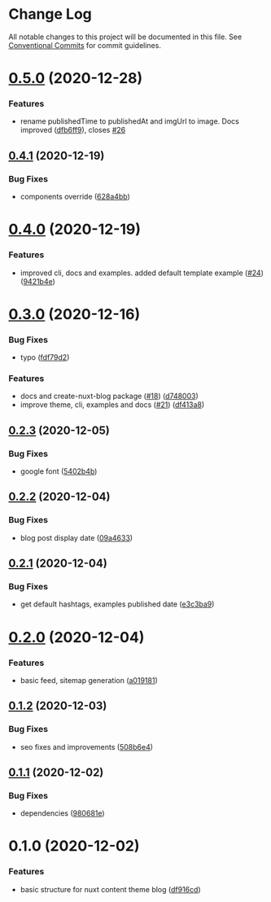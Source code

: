# Change Log

All notable changes to this project will be documented in this file.
See [Conventional Commits](https://conventionalcommits.org) for commit guidelines.

# [0.5.0](https://github.com/jsilva-pt/nuxt-content-theme-blog/compare/@jsilva-pt/nuxt-content-theme-blog@0.4.1...@jsilva-pt/nuxt-content-theme-blog@0.5.0) (2020-12-28)


### Features

* rename publishedTime to publishedAt and imgUrl to image. Docs improved ([dfb6ff9](https://github.com/jsilva-pt/nuxt-content-theme-blog/commit/dfb6ff946ccbb03d6391d8b7cb52aa30cb169b4a)), closes [#26](https://github.com/jsilva-pt/nuxt-content-theme-blog/issues/26)





## [0.4.1](https://github.com/jsilva-pt/nuxt-content-theme-blog/compare/@jsilva-pt/nuxt-content-theme-blog@0.4.0...@jsilva-pt/nuxt-content-theme-blog@0.4.1) (2020-12-19)


### Bug Fixes

* components override ([628a4bb](https://github.com/jsilva-pt/nuxt-content-theme-blog/commit/628a4bb2da7e52b7facf1962814b939b48886177))





# [0.4.0](https://github.com/jsilva-pt/nuxt-content-theme-blog/compare/@jsilva-pt/nuxt-content-theme-blog@0.3.0...@jsilva-pt/nuxt-content-theme-blog@0.4.0) (2020-12-19)


### Features

* improved cli, docs and examples. added default template example ([#24](https://github.com/jsilva-pt/nuxt-content-theme-blog/issues/24)) ([9421b4e](https://github.com/jsilva-pt/nuxt-content-theme-blog/commit/9421b4ed44ce802822f5dee6de2a2a6d83ec1f57))





# [0.3.0](https://github.com/jsilva-pt/nuxt-content-theme-blog/compare/@jsilva-pt/nuxt-content-theme-blog@0.2.3...@jsilva-pt/nuxt-content-theme-blog@0.3.0) (2020-12-16)


### Bug Fixes

* typo ([fdf79d2](https://github.com/jsilva-pt/nuxt-content-theme-blog/commit/fdf79d25021f342d52bf1d3e0ad4f578ca7bf1e6))


### Features

* docs and create-nuxt-blog package ([#18](https://github.com/jsilva-pt/nuxt-content-theme-blog/issues/18)) ([d748003](https://github.com/jsilva-pt/nuxt-content-theme-blog/commit/d748003236ace2e129349234aa3a80dee635ec38))
* improve theme, cli, examples and docs ([#21](https://github.com/jsilva-pt/nuxt-content-theme-blog/issues/21)) ([df413a8](https://github.com/jsilva-pt/nuxt-content-theme-blog/commit/df413a8d0b7c0e543202009e5252914f5aee03aa))





## [0.2.3](https://github.com/jsilva-pt/nuxt-content-theme-blog/compare/@jsilva-pt/nuxt-content-theme-blog@0.2.2...@jsilva-pt/nuxt-content-theme-blog@0.2.3) (2020-12-05)


### Bug Fixes

* google font ([5402b4b](https://github.com/jsilva-pt/nuxt-content-theme-blog/commit/5402b4b37d42345a9d809b80490291610815234b))





## [0.2.2](https://github.com/jsilva-pt/nuxt-content-theme-blog/compare/@jsilva-pt/nuxt-content-theme-blog@0.2.1...@jsilva-pt/nuxt-content-theme-blog@0.2.2) (2020-12-04)


### Bug Fixes

* blog post display date ([09a4633](https://github.com/jsilva-pt/nuxt-content-theme-blog/commit/09a4633dbe9ee367bd698eab3ebf6dfce7455b9c))





## [0.2.1](https://github.com/jsilva-pt/nuxt-content-theme-blog/compare/@jsilva-pt/nuxt-content-theme-blog@0.2.0...@jsilva-pt/nuxt-content-theme-blog@0.2.1) (2020-12-04)


### Bug Fixes

* get default hashtags, examples published date ([e3c3ba9](https://github.com/jsilva-pt/nuxt-content-theme-blog/commit/e3c3ba98ee4ffe760429ac7c19289868107e69cf))





# [0.2.0](https://github.com/jsilva-pt/nuxt-content-theme-blog/compare/@jsilva-pt/nuxt-content-theme-blog@0.1.2...@jsilva-pt/nuxt-content-theme-blog@0.2.0) (2020-12-04)


### Features

* basic feed, sitemap generation ([a019181](https://github.com/jsilva-pt/nuxt-content-theme-blog/commit/a019181aae6e7b727a127db42bb1cfe19acff3d5))





## [0.1.2](https://github.com/jsilva-pt/nuxt-content-theme-blog/compare/@jsilva-pt/nuxt-content-theme-blog@0.1.1...@jsilva-pt/nuxt-content-theme-blog@0.1.2) (2020-12-03)


### Bug Fixes

* seo fixes and improvements ([508b6e4](https://github.com/jsilva-pt/nuxt-content-theme-blog/commit/508b6e46a49a5ae655991161325bef3ad9ea935d))





## [0.1.1](https://github.com/jsilva-pt/nuxt-content-theme-blog/compare/@jsilva-pt/nuxt-content-theme-blog@0.1.0...@jsilva-pt/nuxt-content-theme-blog@0.1.1) (2020-12-02)


### Bug Fixes

* dependencies ([980681e](https://github.com/jsilva-pt/nuxt-content-theme-blog/commit/980681eb7c5489642ba3008d22f0efa0cf712f30))





# 0.1.0 (2020-12-02)


### Features

* basic structure for nuxt content theme blog ([df916cd](https://github.com/jsilva-pt/nuxt-content-theme-blog/commit/df916cde7cd5d404a64ae572b366f72daf22e873))
